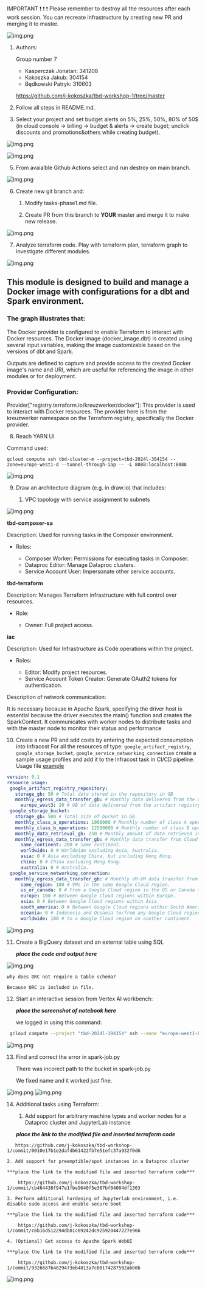 IMPORTANT ❗ ❗ ❗ Please remember to destroy all the resources after each work session. You can recreate infrastructure by creating new PR and merging it to master.
  
![img.png](doc/figures/destroy.png)

1. Authors:

   Group number 7
   * Kasperczak Jonatan: 341208
   * Kokoszka Jakub: 304154
   * Będkowski Patryk: 310603
   
   https://github.com/j-kokoszka/tbd-workshop-1/tree/master
   
2. Follow all steps in README.md.

3. Select your project and set budget alerts on 5%, 25%, 50%, 80% of 50$ (in cloud console -> billing -> budget & alerts -> create buget; unclick discounts and promotions&others while creating budget).


  ![img.png](doc/figures/tbd1_3_alert_cost.png)
   

  ![img.png](doc/figures/discounts.png)

5. From avaialble Github Actions select and run destroy on main branch.
   
  ![img.png](doc/figures/tbd1_5_destroy.png)
   
6. Create new git branch and:
    1. Modify tasks-phase1.md file.
    
    2. Create PR from this branch to **YOUR** master and merge it to make new release. 
   
  ![img.png](doc/figures/tbd1_GA_success.png)

7. Analyze terraform code. Play with terraform plan, terraform graph to investigate different modules.

  ![img.png](doc/figures/dbt-docker-graph.png)
   
## This module is designed to build and manage a Docker image with configurations for a dbt and Spark environment. 

### The graph illustrates that:


The Docker provider is configured to enable Terraform to interact with Docker resources.
The Docker image (docker_image.dbt) is created using several input variables, making the image customizable based on the versions of dbt and Spark.

Outputs are defined to capture and provide access to the created Docker image's name and URI, which are useful for referencing the image in other modules or for deployment.

### Provider Configuration:

Provider["registry.terraform.io/kreuzwerker/docker"]: This provider is used to interact with Docker resources. The provider here is from the kreuzwerker namespace on the Terraform registry, specifically the Docker provider.
   
8. Reach YARN UI
 
Command used:
 
`gcloud compute ssh tbd-cluster-m --project=tbd-2024l-304154 --zone=europe-west1-d --tunnel-through-iap -- -L 8088:localhost:8088`

 ![img.png](doc/figures/YARN_9.png)
 
   
9. Draw an architecture diagram (e.g. in draw.io) that includes:

   1. VPC topology with service assignment to subnets

 ![img.png](doc/figures/tbd1_9_diagram.png) 

**tbd-composer-sa**

Description: Used for running tasks in the Composer environment.

- Roles:

    - Composer Worker: Permissions for executing tasks in Composer.
    - Dataproc Editor: Manage Dataproc clusters.
    - Service Account User: Impersonate other service accounts.


**tbd-terraform**

Description: Manages Terraform infrastructure with full control over resources.

- Role:

    - Owner: Full project access.


**iac**

Description: Used for Infrastructure as Code operations within the project.

- Roles:

    - Editor: Modify project resources.
    - Service Account Token Creator: Generate OAuth2 tokens for authentication.

   
Description of network communication:

It is necessary because in Apache Spark, specifying the driver host is essential because the driver executes the main() function and creates the SparkContext. It communicates with worker nodes to distribute tasks and with the master node to monitor their status and performance


10. Create a new PR and add costs by entering the expected consumption into Infracost
For all the resources of type: `google_artifact_registry`, `google_storage_bucket`, `google_service_networking_connection`
create a sample usage profiles and add it to the Infracost task in CI/CD pipeline. Usage file [example](https://github.com/infracost/infracost/blob/master/infracost-usage-example.yml) 

```yml
version: 0.1
resource_usage:
 google_artifact_registry_repository:
   storage_gb: 50 # Total data stored in the repository in GB
   monthly_egress_data_transfer_gb: # Monthly data delivered from the artifact registry repository in GB. You can specify any number of Google Cloud regions below, replacing - for _ e.g.:
     europe_west3: 20 # GB of data delivered from the artifact registry to europe-west3.
 google_storage_bucket:
   storage_gb: 500 # Total size of bucket in GB.
   monthly_class_a_operations: 1000000 # Monthly number of class A operations (object adds, bucket/object list).
   monthly_class_b_operations: 12500000 # Monthly number of class B operations (object gets, retrieve bucket/object metadata).
   monthly_data_retrieval_gb: 250 # Monthly amount of data retrieved in GB.
   monthly_egress_data_transfer_gb: # Monthly data transfer from Cloud Storage to the following, in GB:
     same_continent: 200 # Same continent.
     worldwide: 0 # Worldwide excluding Asia, Australia.
     asia: 0 # Asia excluding China, but including Hong Kong.
     china: 0 # China excluding Hong Kong.
     australia: 0 # Australia.
 google_service_networking_connection:
   monthly_egress_data_transfer_gb: # Monthly VM-VM data transfer from VPN gateway to the following, in GB:
     same_region: 100 # VMs in the same Google Cloud region.
     us_or_canada: 0 # From a Google Cloud region in the US or Canada to another Google Cloud region in the US or Canada.
     europe: 100 # Between Google Cloud regions within Europe.
     asia: 0 # Between Google Cloud regions within Asia.
     south_america: 0 # Between Google Cloud regions within South America.
     oceania: 0 # Indonesia and Oceania to/from any Google Cloud region.
     worldwide: 100 # to a Google Cloud region on another continent.
```

 
 ![img.png](doc/figures/tbd1_10_cost.png) 


11. Create a BigQuery dataset and an external table using SQL
    
    ***place the code and output here***

  ![img.png](doc/figures/tbd1_11_code.png)
  
 
    why does ORC not require a table schema?
   
    Because ORC is included in file.
  
12. Start an interactive session from Vertex AI workbench:

    ***place the screenshot of notebook here***

    we logged in using this command:

```bash
 gcloud compute --project "tbd-2024l-304154" ssh --zone "europe-west1-b" "tbd-2024l-304154-notebook" -- -L 8080:localhost:8080
```

  ![img.png](doc/figures/tbd1_12_session.png)
   
13. Find and correct the error in spark-job.py

    There was incorect path to the bucket in spark-job.py

    We fixed name and it worked just fine.

  ![img.png](doc/figures/tbd1_13_spark.png)
  ![img.png](doc/figures/tbd1_13_spark2.png)
   
   
14. Additional tasks using Terraform:

    1. Add support for arbitrary machine types and worker nodes for a Dataproc cluster and JupyterLab instance

    ***place the link to the modified file and inserted terraform code***
 ```
    https://github.com/j-kokoszka/tbd-workshop-1/commit/0010e17b1e2dafdb61422fb7e51efc37a932f0d6
 ```
    2. Add support for preemptible/spot instances in a Dataproc cluster

    ***place the link to the modified file and inserted terraform code***
```
    https://github.com/j-kokoszka/tbd-workshop-1/commit/cb464438f947e1fbe9640f5e387bf04004df1363
``` 
    3. Perform additional hardening of Jupyterlab environment, i.e. disable sudo access and enable secure boot
    
    ***place the link to the modified file and inserted terraform code***
```
    https://github.com/j-kokoszka/tbd-workshop-1/commit/c6b16d512294db81c89242dc925920447227e966
```
    4. (Optional) Get access to Apache Spark WebUI

    ***place the link to the modified file and inserted terraform code***
```
    https://github.com/j-kokoszka/tbd-workshop-1/commit/9326687b4829473eb4813a7c00174287502abb6b
```

  ![img.png](doc/figures/tbd1_14_spark_shell.png)
   
